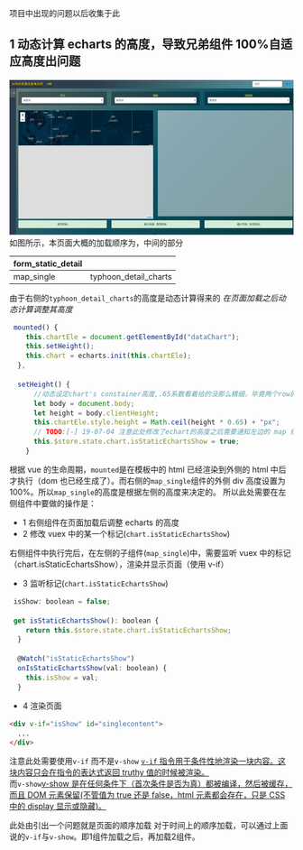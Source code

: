 项目中出现的问题以后收集于此

## 1 动态计算 echarts 的高度，导致兄弟组件 100%自适应高度出问题
![avatar](img/WX20190704-213602.png)
如图所示，本页面大概的加载顺序为，中间的部分  

| form_static_detail | |
|----------|:-------------:|
| map_single | typhoon_detail_charts |  

由于右侧的`typhoon_detail_charts`的高度是动态计算得来的
_在页面加载之后动态计算调整其高度_

```js
 mounted() {
    this.chartEle = document.getElementById("dataChart");
    this.setHeight();
    this.chart = echarts.init(this.chartEle);
  },

  setHeight() {
      //动态设定chart's constainer高度,.65系数看着给的没那么精细，毕竟两个row的高度没那么好算，写死也听傻的还不如就这样，而且硬设高度alert设定的是文字，不是内容也不太好算
      let body = document.body;
      let height = body.clientHeight;
      this.chartEle.style.height = Math.ceil(height * 0.65) + "px";
      // TODO:[-] 19-07-04 注意此处修改了echart的高度之后需要通知左边的 map 组件可以加载了！
      this.$store.state.chart.isStaticEchartsShow = true;
    }
```

根据 vue 的生命周期，`mounted`是在模板中的 html 已经渲染到外侧的 html 中后才执行（dom 也已经生成了）。而右侧的`map_single`组件的外侧 div 高度设置为 100%。所以`map_single`的高度是根据左侧的高度来决定的。
所以此处需要在左侧组件中要做的操作是：

- 1 右侧组件在页面加载后调整 echarts 的高度
- 2 修改 vuex 中的某一个标记(`chart.isStaticEchartsShow`)

右侧组件中执行完后，在左侧的子组件(`map_single`)中，需要监听 vuex 中的标记（chart.isStaticEchartsShow），渲染并显示页面（使用 v-if）

- 3 监听标记(`chart.isStaticEchartsShow`)

```js
 isShow: boolean = false;

 get isStaticEchartsShow(): boolean {
    return this.$store.state.chart.isStaticEchartsShow;
  }

  @Watch("isStaticEchartsShow")
  onIsStaticEchartsShow(val: boolean) {
    this.isShow = val;
  }
```

- 4 渲染页面

```html
<div v-if="isShow" id="singlecontent">
  ...
</div>
```
  

注意此处需要使用`v-if` 而不是`v-show`
[`v-if` 指令用于条件性地渲染一块内容。这块内容只会在指令的表达式返回 truthy 值的时候被渲染。](https://cn.vuejs.org/v2/guide/conditional.html)  
而`v-show`[v-show 是在任何条件下（首次条件是否为真）都被编译，然后被缓存，而且 DOM 元素保留(不管值为 true 还是 false，html 元素都会存在，只是 CSS 中的 display 显示或隐藏)。](https://zhuanlan.zhihu.com/p/38179618)  


此处由引出一个问题就是页面的顺序加载
对于时间上的顺序加载，可以通过上面说的`v-if`与`v-show`。即1组件加载之后，再加载2组件。

